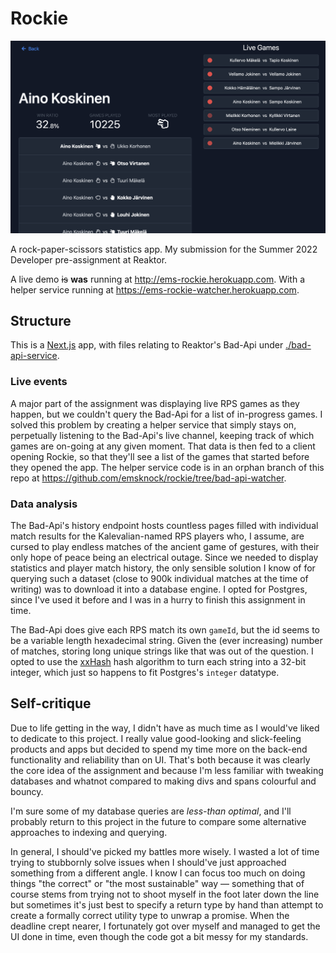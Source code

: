 # Rockie

![Screenshot](./screenshot-0.png)

A rock-paper-scissors statistics app. My submission for the Summer 2022 Developer pre-assignment at Reaktor.

A live demo ~~is~~ **was** running at http://ems-rockie.herokuapp.com. With a helper service running at https://ems-rockie-watcher.herokuapp.com.

## Structure

This is a [Next.js](https://nextjs.org) app, with files relating to Reaktor's Bad-Api under [./bad-api-service](./bad-api-service).

### Live events

A major part of the assignment was displaying live RPS games as they happen, but we couldn't query the Bad-Api for a list of in-progress games. I solved this problem by creating a helper service that simply stays on, perpetually listening to the Bad-Api's live channel, keeping track of which games are on-going at any given moment. That data is then fed to a client opening Rockie, so that they'll see a list of the games that started before they opened the app. The helper service code is in an orphan branch of this repo at https://github.com/emsknock/rockie/tree/bad-api-watcher.

### Data analysis

The Bad-Api's history endpoint hosts countless pages filled with individual match results for the Kalevalian-named RPS players who, I assume, are cursed to play endless matches of the ancient game of gestures, with their only hope of peace being an electrical outage. Since we needed to display statistics and player match history, the only sensible solution I know of for querying such a dataset (close to 900k individual matches at the time of writing) was to download it into a database engine. I opted for Postgres, since I've used it before and I was in a hurry to finish this assignment in time.

The Bad-Api does give each RPS match its own `gameId`, but the id seems to be a variable length hexadecimal string. Given the (ever increasing) number of matches, storing long unique strings like that was out of the question. I opted to use the [xxHash](https://cyan4973.github.io/xxHash/) hash algorithm to turn each string into a 32-bit integer, which just so happens to fit Postgres's `integer` datatype.

## Self-critique

Due to life getting in the way, I didn't have as much time as I would've liked to dedicate to this project. I really value good-looking and slick-feeling products and apps but decided to spend my time more on the back-end functionality and reliability than on UI. That's both because it was clearly the core idea of the assignment and because I'm less familiar with tweaking databases and whatnot compared to making divs and spans colourful and bouncy.

I'm sure some of my database queries are _less-than optimal_, and I'll probably return to this project in the future to compare some alternative approaches to indexing and querying.

In general, I should've picked my battles more wisely. I wasted a lot of time trying to stubbornly solve issues when I should've just approached something from a different angle. I know I can focus too much on doing things "the correct" or "the most sustainable" way — something that of course stems from trying not to shoot myself in the foot later down the line but sometimes it's just best to specify a return type by hand than attempt to create a formally correct utility type to unwrap a promise. When the deadline crept nearer, I fortunately got over myself and managed to get the UI done in time, even though the code got a bit messy for my standards.
